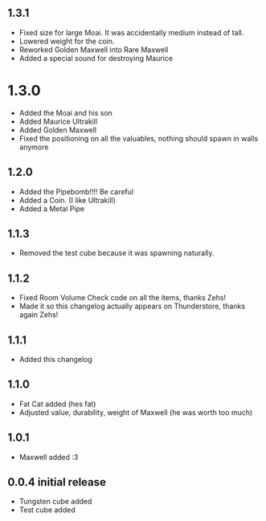 ## 1.3.1
- Fixed size for large Moai. It was accidentally medium instead of tall.
- Lowered weight for the coin.
- Reworked Golden Maxwell into Rare Maxwell
- Added a special sound for destroying Maurice

# 1.3.0
- Added the Moai and his son
- Added Maurice Ultrakill
- Added Golden Maxwell
- Fixed the positioning on all the valuables, nothing should spawn in walls anymore

## 1.2.0
- Added the Pipebomb!!!! Be careful
- Added a Coin. (I like Ultrakill)
- Added a Metal Pipe

## 1.1.3
- Removed the test cube because it was spawning naturally.

## 1.1.2
- Fixed Room Volume Check code on all the items, thanks Zehs!
- Made it so this changelog actually appears on Thunderstore, thanks again Zehs!

## 1.1.1 
- Added this changelog
## 1.1.0
- Fat Cat added (hes fat)
- Adjusted value, durability, weight of Maxwell (he was worth too much)
## 1.0.1
- Maxwell added :3

## 0.0.4 initial release
- Tungsten cube added
- Test cube added